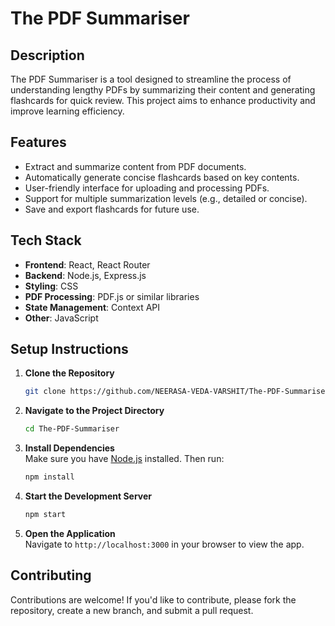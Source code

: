 # The PDF Summariser

## Description
The PDF Summariser is a tool designed to streamline the process of understanding lengthy PDFs by summarizing their content and generating flashcards for quick review. This project aims to enhance productivity and improve learning efficiency.

## Features
- Extract and summarize content from PDF documents.
- Automatically generate concise flashcards based on key contents.
- User-friendly interface for uploading and processing PDFs.
- Support for multiple summarization levels (e.g., detailed or concise).
- Save and export flashcards for future use.

## Tech Stack
- **Frontend**: React, React Router
- **Backend**: Node.js, Express.js
- **Styling**: CSS
- **PDF Processing**: PDF.js or similar libraries
- **State Management**: Context API
- **Other**: JavaScript

## Setup Instructions
1. **Clone the Repository**  
   ```bash
   git clone https://github.com/NEERASA-VEDA-VARSHIT/The-PDF-Summariser.git
   ```
2. **Navigate to the Project Directory**  
   ```bash
   cd The-PDF-Summariser
   ```

3. **Install Dependencies**  
   Make sure you have [Node.js](https://nodejs.org/) installed. Then run:
   ```bash
   npm install
   ```

4. **Start the Development Server**  
   ```bash
   npm start
   ```

5. **Open the Application**  
   Navigate to `http://localhost:3000` in your browser to view the app.

## Contributing
Contributions are welcome! If you'd like to contribute, please fork the repository, create a new branch, and submit a pull request.
